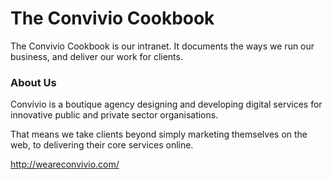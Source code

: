# The Convivio Cookbook

The Convivio Cookbook is our intranet. It documents the ways we run our business, and deliver our work for clients.

### About Us
Convivio is a boutique agency designing and developing digital services for innovative public and private sector organisations.

That means we take clients beyond simply marketing themselves on the web, to delivering their core services online.

http://weareconvivio.com/
